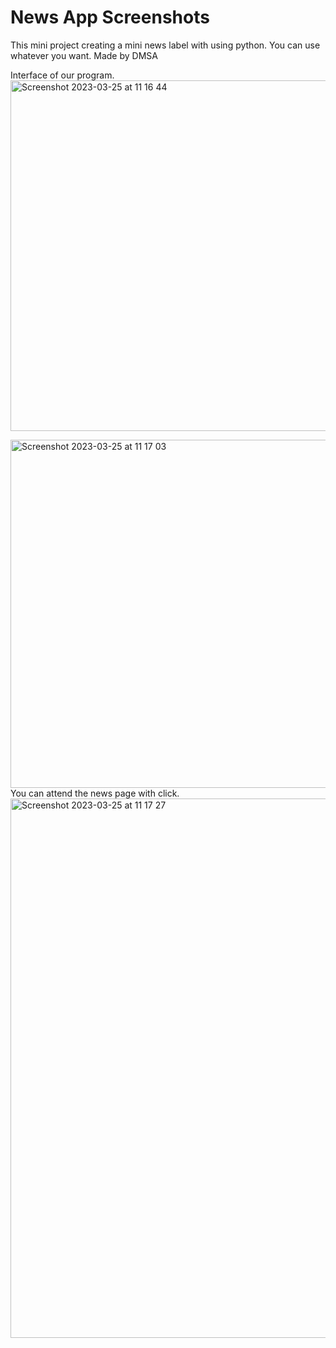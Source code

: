# News App Screenshots
This mini project creating a mini news label with using python. You can use whatever you want. Made by DMSA

Interface of our program.
<img width="561" alt="Screenshot 2023-03-25 at 11 16 44" src="https://user-images.githubusercontent.com/49487581/227706095-d2e2961a-7805-43c3-af2b-bc5687dc09b3.png">


<img width="557" alt="Screenshot 2023-03-25 at 11 17 03" src="https://user-images.githubusercontent.com/49487581/227706097-6576f8b7-43ed-4af8-be34-56ca1d51b580.png">
You can attend the news page with click.
<img width="863" alt="Screenshot 2023-03-25 at 11 17 27" src="https://user-images.githubusercontent.com/49487581/227706098-2af26701-a91d-4506-a2d9-ab780a17b42e.png">


